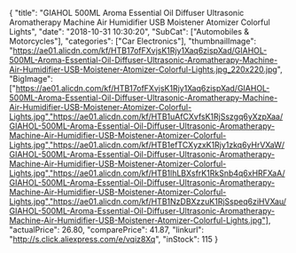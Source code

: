 {
	"title": "GIAHOL 500ML Aroma Essential Oil Diffuser Ultrasonic Aromatherapy Machine Air Humidifier USB Moistener Atomizer Colorful Lights",
	"date": "2018-10-31 10:30:20",
	"SubCat": ["Automobiles & Motorcycles"],
	"categories": ["Car Electronics"],
	"thumbnailImage": "https://ae01.alicdn.com/kf/HTB17ofFXvjsK1Rjy1Xaq6zispXad/GIAHOL-500ML-Aroma-Essential-Oil-Diffuser-Ultrasonic-Aromatherapy-Machine-Air-Humidifier-USB-Moistener-Atomizer-Colorful-Lights.jpg_220x220.jpg",
	"BigImage": ["https://ae01.alicdn.com/kf/HTB17ofFXvjsK1Rjy1Xaq6zispXad/GIAHOL-500ML-Aroma-Essential-Oil-Diffuser-Ultrasonic-Aromatherapy-Machine-Air-Humidifier-USB-Moistener-Atomizer-Colorful-Lights.jpg","https://ae01.alicdn.com/kf/HTB1uAfCXvfsK1RjSszgq6yXzpXaa/GIAHOL-500ML-Aroma-Essential-Oil-Diffuser-Ultrasonic-Aromatherapy-Machine-Air-Humidifier-USB-Moistener-Atomizer-Colorful-Lights.jpg","https://ae01.alicdn.com/kf/HTB1efTCXyzxK1Rjy1zkq6yHrVXaW/GIAHOL-500ML-Aroma-Essential-Oil-Diffuser-Ultrasonic-Aromatherapy-Machine-Air-Humidifier-USB-Moistener-Atomizer-Colorful-Lights.jpg","https://ae01.alicdn.com/kf/HTB1lhLBXsfrK1RkSnb4q6xHRFXaA/GIAHOL-500ML-Aroma-Essential-Oil-Diffuser-Ultrasonic-Aromatherapy-Machine-Air-Humidifier-USB-Moistener-Atomizer-Colorful-Lights.jpg","https://ae01.alicdn.com/kf/HTB1NzDBXzzuK1RjSspeq6ziHVXau/GIAHOL-500ML-Aroma-Essential-Oil-Diffuser-Ultrasonic-Aromatherapy-Machine-Air-Humidifier-USB-Moistener-Atomizer-Colorful-Lights.jpg"],
	"actualPrice": 26.80,
	"comparePrice": 41.87,
	"linkurl": "http://s.click.aliexpress.com/e/vqiz8Xq",
	"inStock": 115
}
